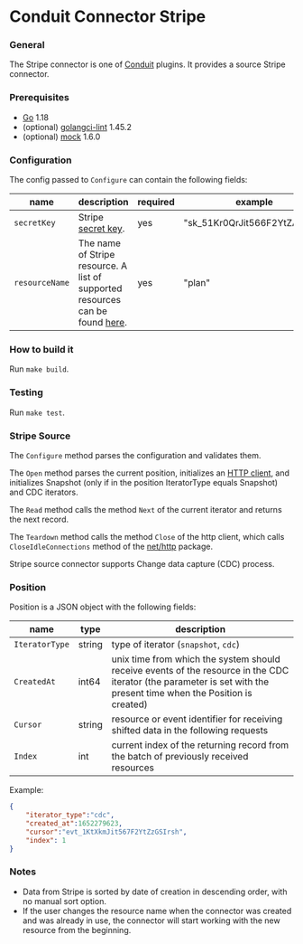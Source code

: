 # Conduit Connector Stripe

### General
The Stripe connector is one of [Conduit](https://github.com/ConduitIO/conduit) plugins. It provides a source Stripe connector.

### Prerequisites
- [Go](https://go.dev/) 1.18
- (optional) [golangci-lint](https://github.com/golangci/golangci-lint) 1.45.2
- (optional) [mock](https://github.com/golang/mock) 1.6.0

### Configuration
The config passed to `Configure` can contain the following fields:

| name            | description                                                                                                 | required | example                      |
|-----------------|-------------------------------------------------------------------------------------------------------------|----------|------------------------------|
| `secretKey`     | Stripe [secret key](https://dashboard.stripe.com/apikeys).                                                  | yes      | "sk_51Kr0QrJit566F2YtZAwMlh" |
| `resourceName`  | The name of Stripe resource. A list of supported resources can be found [here](models/resources/README.md). | yes      | "plan"                       |

### How to build it
Run `make build`.

### Testing
Run `make test`.

### Stripe Source
The `Configure` method parses the configuration and validates them.

The `Open` method parses the current position, initializes an [HTTP client](https://github.com/hashicorp/go-retryablehttp), and initializes Snapshot (only if in the position IteratorType equals Snapshot) and CDC iterators.

The `Read` method calls the method `Next` of the current iterator and returns the next record.

The `Teardown` method calls the method `Close` of the http client, which calls `CloseIdleConnections` method of the [net/http](https://pkg.go.dev/net/http) package.

Stripe source connector supports Change data capture (CDC) process. 

### Position
Position is a JSON object with the following fields:

| name            | type    | description                                                                                                                                                         | 
|-----------------|---------|---------------------------------------------------------------------------------------------------------------------------------------------------------------------|
| `IteratorType`  | string  | type of iterator (`snapshot`, `cdc`)                                                                                                                                |
| `CreatedAt`     | int64   | unix time from which the system should receive events of the resource in the CDC iterator (the parameter is set with the present time when the Position is created) |
| `Cursor`        | string  | resource or event identifier for receiving shifted data in the following requests                                                                                   |
| `Index`         | int     | current index of the returning record from the batch of previously received resources                                                                               |
Example:
```json
{
	"iterator_type":"cdc",
	"created_at":1652279623,
	"cursor":"evt_1KtXkmJit567F2YtZzGSIrsh",
	"index": 1
}
```

### Notes
- Data from Stripe is sorted by date of creation in descending order, with no manual sort option.
- If the user changes the resource name when the connector was created and was already in use, the connector will start working with the new resource from the beginning.